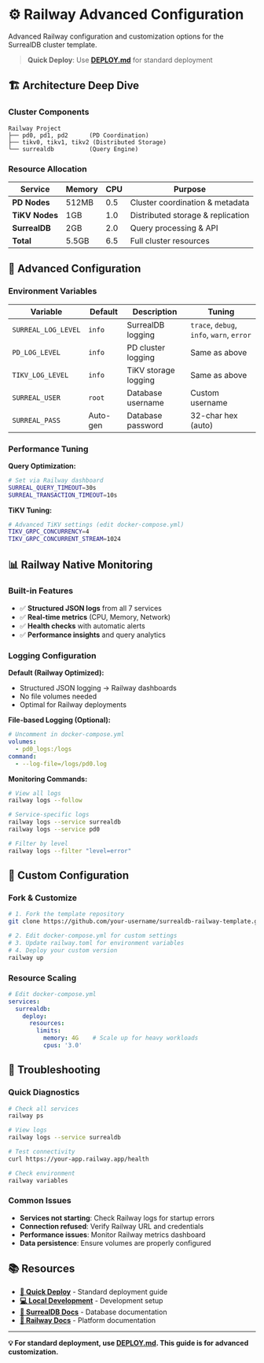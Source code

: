 # ⚙️ Railway Advanced Configuration

Advanced Railway configuration and customization options for the SurrealDB cluster template.

> **Quick Deploy**: Use **[DEPLOY.md](./DEPLOY.md)** for standard deployment

## 🏗️ Architecture Deep Dive

### Cluster Components
```
Railway Project
├── pd0, pd1, pd2      (PD Coordination)
├── tikv0, tikv1, tikv2 (Distributed Storage)  
└── surrealdb          (Query Engine)
```

### Resource Allocation
| Service | Memory | CPU | Purpose |
|---------|--------|-----|---------|
| **PD Nodes** | 512MB | 0.5 | Cluster coordination & metadata |
| **TiKV Nodes** | 1GB | 1.0 | Distributed storage & replication |
| **SurrealDB** | 2GB | 2.0 | Query processing & API |
| **Total** | 5.5GB | 6.5 | Full cluster resources |

## 🔧 Advanced Configuration

### Environment Variables

| Variable | Default | Description | Tuning |
|----------|---------|-------------|---------|
| `SURREAL_LOG_LEVEL` | `info` | SurrealDB logging | `trace`, `debug`, `info`, `warn`, `error` |
| `PD_LOG_LEVEL` | `info` | PD cluster logging | Same as above |
| `TIKV_LOG_LEVEL` | `info` | TiKV storage logging | Same as above |
| `SURREAL_USER` | `root` | Database username | Custom username |
| `SURREAL_PASS` | Auto-gen | Database password | 32-char hex (auto) |

### Performance Tuning

**Query Optimization:**
```bash
# Set via Railway dashboard
SURREAL_QUERY_TIMEOUT=30s
SURREAL_TRANSACTION_TIMEOUT=10s
```

**TiKV Tuning:**
```bash
# Advanced TiKV settings (edit docker-compose.yml)
TIKV_GRPC_CONCURRENCY=4
TIKV_GRPC_CONCURRENT_STREAM=1024
```

## 📊 Railway Native Monitoring

### Built-in Features
- ✅ **Structured JSON logs** from all 7 services
- ✅ **Real-time metrics** (CPU, Memory, Network)
- ✅ **Health checks** with automatic alerts
- ✅ **Performance insights** and query analytics

### Logging Configuration

**Default (Railway Optimized):**
- Structured JSON logging → Railway dashboards
- No file volumes needed
- Optimal for Railway deployments

**File-based Logging (Optional):**
```yaml
# Uncomment in docker-compose.yml
volumes:
  - pd0_logs:/logs
command:
  - --log-file=/logs/pd0.log
```

**Monitoring Commands:**
```bash
# View all logs
railway logs --follow

# Service-specific logs  
railway logs --service surrealdb
railway logs --service pd0

# Filter by level
railway logs --filter "level=error"
```

## 🔧 Custom Configuration

### Fork & Customize
```bash
# 1. Fork the template repository
git clone https://github.com/your-username/surrealdb-railway-template.git

# 2. Edit docker-compose.yml for custom settings
# 3. Update railway.toml for environment variables
# 4. Deploy your custom version
railway up
```

### Resource Scaling
```yaml
# Edit docker-compose.yml
services:
  surrealdb:
    deploy:
      resources:
        limits:
          memory: 4G    # Scale up for heavy workloads
          cpus: '3.0'
```

## 🚨 Troubleshooting

### Quick Diagnostics
```bash
# Check all services
railway ps

# View logs
railway logs --service surrealdb

# Test connectivity
curl https://your-app.railway.app/health

# Check environment
railway variables
```

### Common Issues
- **Services not starting**: Check Railway logs for startup errors
- **Connection refused**: Verify Railway URL and credentials
- **Performance issues**: Monitor Railway metrics dashboard
- **Data persistence**: Ensure volumes are properly configured

## 📚 Resources

- **[🚀 Quick Deploy](./DEPLOY.md)** - Standard deployment guide
- **[💻 Local Development](./docs/LOCAL.md)** - Development setup
- **[📖 SurrealDB Docs](https://surrealdb.com/docs)** - Database documentation
- **[🚂 Railway Docs](https://docs.railway.app)** - Platform documentation

---

**💡 For standard deployment, use [DEPLOY.md](./DEPLOY.md). This guide is for advanced customization.**
